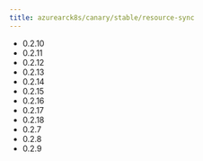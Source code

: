 ```yaml
---
title: azurearck8s/canary/stable/resource-sync
---
```

- 0.2.10
- 0.2.11
- 0.2.12
- 0.2.13
- 0.2.14
- 0.2.15
- 0.2.16
- 0.2.17
- 0.2.18
- 0.2.7
- 0.2.8
- 0.2.9
